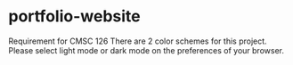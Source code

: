 # portfolio-website
Requirement for CMSC 126
There are 2 color schemes for this project. Please select light mode or dark mode on the preferences of your browser.
